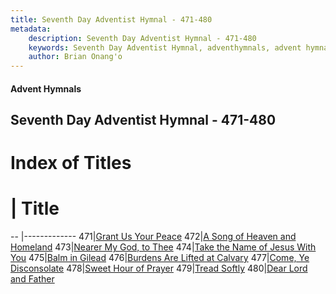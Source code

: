 ```yaml
---
title: Seventh Day Adventist Hymnal - 471-480
metadata:
    description: Seventh Day Adventist Hymnal - 471-480
    keywords: Seventh Day Adventist Hymnal, adventhymnals, advent hymnals 471-480
    author: Brian Onang'o
---
```


#### Advent Hymnals
## Seventh Day Adventist Hymnal - 471-480

# Index of Titles
# | Title                        
-- |-------------
471|[Grant Us Your Peace](/seventh-day-adventist-hymnal/401-500/471-480/Grant-Us-Your-Peace)
472|[A Song of Heaven and Homeland](/seventh-day-adventist-hymnal/401-500/471-480/A-Song-of-Heaven-and-Homeland)
473|[Nearer My God, to Thee](/seventh-day-adventist-hymnal/401-500/471-480/Nearer-My-God,-to-Thee)
474|[Take the Name of Jesus With You](/seventh-day-adventist-hymnal/401-500/471-480/Take-the-Name-of-Jesus-With-You)
475|[Balm in Gilead](/seventh-day-adventist-hymnal/401-500/471-480/Balm-in-Gilead)
476|[Burdens Are Lifted at Calvary](/seventh-day-adventist-hymnal/401-500/471-480/Burdens-Are-Lifted-at-Calvary)
477|[Come, Ye Disconsolate](/seventh-day-adventist-hymnal/401-500/471-480/Come,-Ye-Disconsolate)
478|[Sweet Hour of Prayer](/seventh-day-adventist-hymnal/401-500/471-480/Sweet-Hour-of-Prayer)
479|[Tread Softly](/seventh-day-adventist-hymnal/401-500/471-480/Tread-Softly)
480|[Dear Lord and Father](/seventh-day-adventist-hymnal/401-500/471-480/Dear-Lord-and-Father)